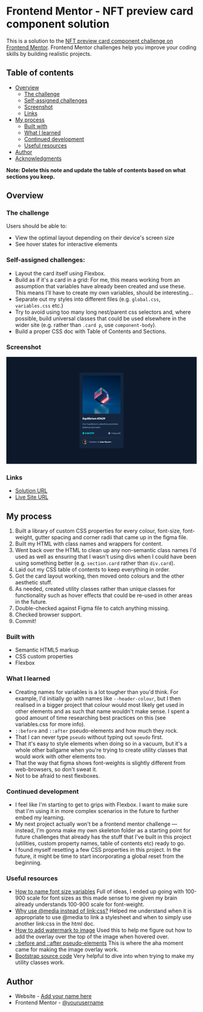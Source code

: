 # Frontend Mentor - NFT preview card component solution

This is a solution to the [NFT preview card component challenge on Frontend Mentor](https://www.frontendmentor.io/challenges/nft-preview-card-component-SbdUL_w0U). Frontend Mentor challenges help you improve your coding skills by building realistic projects.

## Table of contents

- [Overview](#overview)
  - [The challenge](#the-challenge)
  - [Self-assigned challenges](#self-assigned-challenges)
  - [Screenshot](#screenshot)
  - [Links](#links)
- [My process](#my-process)
  - [Built with](#built-with)
  - [What I learned](#what-i-learned)
  - [Continued development](#continued-development)
  - [Useful resources](#useful-resources)
- [Author](#auREADME.mdthor)
- [Acknowledgments](#acknowledgments)

**Note: Delete this note and update the table of contents based on what sections you keep.**

## Overview

### The challenge

Users should be able to:

- View the optimal layout depending on their device's screen size
- See hover states for interactive elements

### Self-assigned challenges:

- Layout the card itself using Flexbox.
- Build as if it's a card in a grid: For me, this means working from an assumption that variables have already been created and use these. This means I'll have to create my own variables, should be interesting...
- Separate out my styles into different files (e.g. `global.css`, `variables.css` etc.)
- Try to avoid using too many long nest/parent css selectors and, where possible, build universal classes that could be used elsewhere in the wider site (e.g. rather than `.card p`, use `component-body`).
- Build a proper CSS doc with Table of Contents and Sections.

### Screenshot

![](./screenshot.png)

### Links

- [Solution URL](https://www.frontendmentor.io/solutions/nft-card-challenge-h8UCt-xfyT)
- [Live Site URL](https://sh-nft-card.netlify.app/)

## My process

1. Built a library of custom CSS properties for every colour, font-size, font-weight, gutter spacing and corner radii that came up in the figma file.
2. Built my HTML with class names and wrappers for content.
3. Went back over the HTML to clean up any non-semantic class names I'd used as well as ensuring that I wasn't using divs when I could have been using something better (e.g. `section.card` rather than `div.card`).
4. Laid out my CSS table of contents to keep everything in order.
5. Got the card layout working, then moved onto colours and the other aesthetic stuff.
6. As needed, created utility classes rather than unique classes for functionality such as hover effects that could be re-used in other areas in the future.
7. Double-checked against Figma file to catch anything missing.
8. Checked browser support.
9. Commit!

### Built with

- Semantic HTML5 markup
- CSS custom properties
- Flexbox

### What I learned

- Creating names for variables is a lot tougher than you'd think. For example, I'd initially go with names like `--header-colour`, but I then realised in a bigger project that colour would most likely get used in other elements and as such that name wouldn't make sense. I spent a good amount of time researching best practices on this (see variables.css for more info).
- `::before` and `::after` pseudo-elements and how much they rock.
- That I can never type `pseudo` without typing out `speudo` first.
- That it's easy to style elements when doing so in a vacuum, but it's a whole other ballgame when you're trying to create utility classes that would work with other elements too.
- That the way that figma shows font-weights is slightly different from web-browsers, so don't sweat it.
- Not to be afraid to nest flexboxes.

### Continued development

- I feel like I'm starting to get to grips with Flexbox. I want to make sure that I'm using it in more complex scenarios in the future to further embed my learning.
- My next project actually won't be a frontend mentor challenge — instead, I'm gonna make my own skeleton folder as a starting point for future challenges that already has the stuff that I've built in this project (utilities, custom property names, table of contents etc) ready to go.
- I found myself resetting a few CSS properties in this project. In the future, it might be time to start incorporating a global reset from the beginning.

### Useful resources

- [How to name font size variables](https://css-tricks.com/the-dilemma-of-naming-font-size-variables/) Full of ideas, I ended up going with 100-900 scale for font sizes as this made sense to me given my brain already understands 100-900 scale for font-weight.
- [Why use @media instead of link:css?](https://stackoverflow.com/a/10037064) Helped me understand when it is appropriate to use @media to link a stylesheet and when to simply use another link:css in the html doc.
- [How to add watermark to image](https://stackoverflow.com/a/48365768) Used this to help me figure out how to add the overlay over the top of the image when hovered over.
- [::before and ::after pseudo-elements](https://css-tricks.com/almanac/selectors/a/after-and-before/) This is where the aha moment came for making the image overlay work.
- [Bootstrap source code](https://getbootstrap.com/docs/5.1/getting-started/download/) Very helpful to dive into when trying to make my utility classes work.

## Author

- Website - [Add your name here](https://www.your-site.com)
- Frontend Mentor - [@yourusername](https://www.frontendmentor.io/profile/yourusername)
